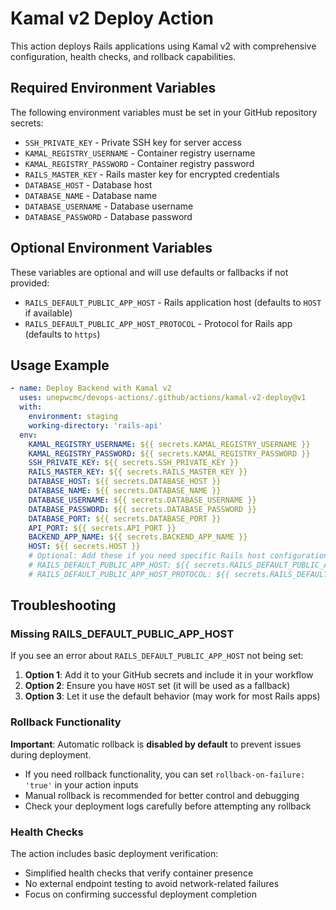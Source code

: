 # Kamal v2 Deploy Action

This action deploys Rails applications using Kamal v2 with comprehensive configuration, health checks, and rollback capabilities.

## Required Environment Variables

The following environment variables must be set in your GitHub repository secrets:

- `SSH_PRIVATE_KEY` - Private SSH key for server access
- `KAMAL_REGISTRY_USERNAME` - Container registry username
- `KAMAL_REGISTRY_PASSWORD` - Container registry password
- `RAILS_MASTER_KEY` - Rails master key for encrypted credentials
- `DATABASE_HOST` - Database host
- `DATABASE_NAME` - Database name
- `DATABASE_USERNAME` - Database username
- `DATABASE_PASSWORD` - Database password

## Optional Environment Variables

These variables are optional and will use defaults or fallbacks if not provided:

- `RAILS_DEFAULT_PUBLIC_APP_HOST` - Rails application host (defaults to `HOST` if available)
- `RAILS_DEFAULT_PUBLIC_APP_HOST_PROTOCOL` - Protocol for Rails app (defaults to `https`)

## Usage Example

```yaml
- name: Deploy Backend with Kamal v2
  uses: unepwcmc/devops-actions/.github/actions/kamal-v2-deploy@v1
  with:
    environment: staging
    working-directory: 'rails-api'
  env:
    KAMAL_REGISTRY_USERNAME: ${{ secrets.KAMAL_REGISTRY_USERNAME }}
    KAMAL_REGISTRY_PASSWORD: ${{ secrets.KAMAL_REGISTRY_PASSWORD }}
    SSH_PRIVATE_KEY: ${{ secrets.SSH_PRIVATE_KEY }}
    RAILS_MASTER_KEY: ${{ secrets.RAILS_MASTER_KEY }}
    DATABASE_HOST: ${{ secrets.DATABASE_HOST }}
    DATABASE_NAME: ${{ secrets.DATABASE_NAME }}
    DATABASE_USERNAME: ${{ secrets.DATABASE_USERNAME }}
    DATABASE_PASSWORD: ${{ secrets.DATABASE_PASSWORD }}
    DATABASE_PORT: ${{ secrets.DATABASE_PORT }}
    API_PORT: ${{ secrets.API_PORT }}
    BACKEND_APP_NAME: ${{ secrets.BACKEND_APP_NAME }}
    HOST: ${{ secrets.HOST }}
    # Optional: Add these if you need specific Rails host configuration
    # RAILS_DEFAULT_PUBLIC_APP_HOST: ${{ secrets.RAILS_DEFAULT_PUBLIC_APP_HOST }}
    # RAILS_DEFAULT_PUBLIC_APP_HOST_PROTOCOL: ${{ secrets.RAILS_DEFAULT_PUBLIC_APP_HOST_PROTOCOL }}
```

## Troubleshooting

### Missing RAILS_DEFAULT_PUBLIC_APP_HOST

If you see an error about `RAILS_DEFAULT_PUBLIC_APP_HOST` not being set:

1. **Option 1**: Add it to your GitHub secrets and include it in your workflow
2. **Option 2**: Ensure you have `HOST` set (it will be used as a fallback)
3. **Option 3**: Let it use the default behavior (may work for most Rails apps)

### Rollback Functionality

**Important**: Automatic rollback is **disabled by default** to prevent issues during deployment.

- If you need rollback functionality, you can set `rollback-on-failure: 'true'` in your action inputs
- Manual rollback is recommended for better control and debugging
- Check your deployment logs carefully before attempting any rollback

### Health Checks

The action includes basic deployment verification:
- Simplified health checks that verify container presence
- No external endpoint testing to avoid network-related failures
- Focus on confirming successful deployment completion 